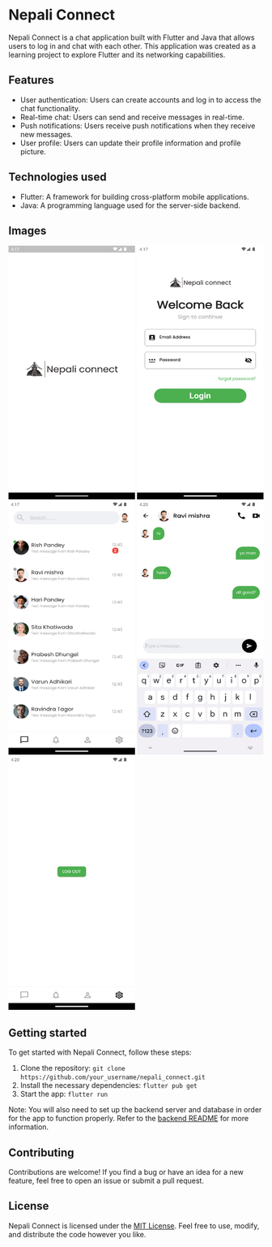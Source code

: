 # Nepali Connect

Nepali Connect is a chat application built with Flutter and Java that allows users to log in and chat with each other. This application was created as a learning project to explore Flutter and its networking capabilities.

## Features

- User authentication: Users can create accounts and log in to access the chat functionality.
- Real-time chat: Users can send and receive messages in real-time.
- Push notifications: Users receive push notifications when they receive new messages.
- User profile: Users can update their profile information and profile picture.

## Technologies used

- Flutter: A framework for building cross-platform mobile applications.
- Java: A programming language used for the server-side backend.
## Images
<img src="https://github.com/bot-alert/nepali-connect/blob/main/gitimage/Screenshot_1678357951.png" width="250" height="500">
<img src="https://github.com/bot-alert/nepali-connect/blob/main/gitimage/Screenshot_1678357954.png" width="250" height="500">
<img src="https://github.com/bot-alert/nepali-connect/blob/main/gitimage/Screenshot_1678357977.png" width="250" height="500">
<img src="https://github.com/bot-alert/nepali-connect/blob/main/gitimage/Screenshot_1678358108.png" width="250" height="500">
<img src="https://github.com/bot-alert/nepali-connect/blob/main/gitimage/Screenshot_1678358113.png" width="250" height="500">

## Getting started

To get started with Nepali Connect, follow these steps:

1. Clone the repository: `git clone https://github.com/your_username/nepali_connect.git`
2. Install the necessary dependencies: `flutter pub get`
3. Start the app: `flutter run`

Note: You will also need to set up the backend server and database in order for the app to function properly. Refer to the [backend README](./backend/README.md) for more information.

## Contributing

Contributions are welcome! If you find a bug or have an idea for a new feature, feel free to open an issue or submit a pull request.

## License

Nepali Connect is licensed under the [MIT License](./LICENSE). Feel free to use, modify, and distribute the code however you like.
